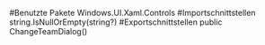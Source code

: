 #Benutzte Pakete
Windows.UI.Xaml.Controls
#Importschnittstellen
string.IsNullOrEmpty(string?)
#Exportschnittstellen
public ChangeTeamDialog()
